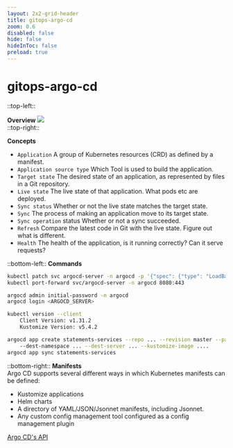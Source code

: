 ```yaml
---
layout: 2x2-grid-header 
title: gitops-argo-cd  
zoom: 0.6   
disabled: false 
hide: false 
hideInToc: false    
preload: true   
---
```


<!--
https://argo-cd.readthedocs.io/
https://kostis-argo-cd.readthedocs.io/en/first-page/getting_started/install_cli/


rock@rock:~$ argocd app create --help
Create an application

Usage:
  argocd app create APPNAME [flags]

export ARGOCD_OPTS='--port-forward-namespace argocd'

argocd login 127.0.0.1:8080


argocd cert list --cert-type ssh


https://kustomize.io/
https://kubernetes.io/docs/tasks/manage-kubernetes-objects/kustomization/
https://kubectl.docs.kubernetes.io/
-->

# gitops-argo-cd   


::top-left::

**Overview**
<Transform :scale="0.58">
    <img src="/images/argocd_architecture.webp"  />
</Transform>     
::top-right::

**Concepts**    
- `Application` A group of Kubernetes resources (CRD) as defined by a manifest. 
- `Application source type` Which Tool is used to build the application.
- `Target state` The desired state of an application, as represented by files in a Git repository.
- `Live state` The live state of that application. What pods etc are deployed.
- `Sync status` Whether or not the live state matches the target state. 
- `Sync` The process of making an application move to its target state. 
- `Sync operation` status Whether or not a sync succeeded.
- `Refresh` Compare the latest code in Git with the live state. Figure out what is different.
- `Health` The health of the application, is it running correctly? Can it serve requests?

::bottom-left::
**Commands**    

```bash
kubectl patch svc argocd-server -n argocd -p '{"spec": {"type": "LoadBalancer"}}'
kubectl port-forward svc/argocd-server -n argocd 8080:443
```

```bash
argocd admin initial-password -n argocd
argocd login <ARGOCD_SERVER>
```

```bash
kubectl version --client
    Client Version: v1.31.2
    Kustomize Version: v5.4.2
```

```bash
argocd app create statements-services --repo ... --revision master --path ... 
    --dest-namespace ... --dest-server ... --kustomize-image ....
argocd app sync statements-services
```



::bottom-right::
**Manifests**   
Argo CD supports several different ways in which Kubernetes manifests can be defined:
- Kustomize applications
- Helm charts
- A directory of YAML/JSON/Jsonnet manifests, including Jsonnet.
- Any custom config management tool configured as a config management plugin

[Argo CD's API](https://127.0.0.1:8080/swagger-ui)  